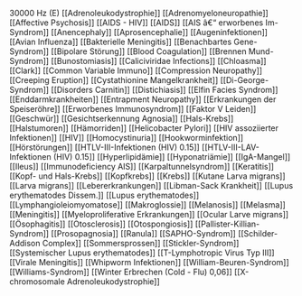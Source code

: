 30000 Hz (E)
[[Adrenoleukodystrophie]]
[[Adrenomyeloneuropathie]]
[[Affective Psychosis]]
[[AIDS - HIV]]
[[AIDS]]
[[AIS â€“ erworbenes Im-Syndrom]]
[[Anencephaly]]
[[Aprosencephalie]]
[[Augeninfektionen]]
[[Avian Influenza]]
[[Bakterielle Meningitis]]
[[Benachbartes Gene-Syndrom]]
[[Bipolare Störung]]
[[Blood Coagulation]]
[[Brennen Mund-Syndrom]]
[[Bunostomiasis]]
[[Caliciviridae Infections]]
[[Chloasma]]
[[Clark]]
[[Common Variable Immuno]]
[[Compression Neuropathy]]
[[Creeping Eruption]]
[[Cystathionine Mangelkrankheit]]
[[Di-George-Syndrom]]
[[Disorders Carnitin]]
[[Distichiasis]]
[[Elfin Facies Syndrom]]
[[Enddarmkrankheiten]]
[[Entrapment Neuropathy]]
[[Erkrankungen der Speiseröhre]]
[[Erworbenes Immunosyndrom]]
[[Faktor V Leiden]]
[[Geschwür]]
[[Gesichtserkennung Agnosia]]
[[Hals-Krebs]]
[[Halstumoren]]
[[Hämorriden]]
[[Helicobacter Pylori]]
[[HIV assoziierter Infektionen]]
[[HIV]]
[[Homocystinuria]]
[[Hookworminfektion]]
[[Hörstörungen]]
[[HTLV-III-Infektionen (HIV) 0.15]]
[[HTLV-III-LAV-Infektionen (HIV) 0.15]]
[[Hyperlipidämie]]
[[Hyponatriämie]]
[[IgA-Mangel]]
[[Ileus]]
[[Immunodeficiency AIS]]
[[Karpaltunnelsyndrom]]
[[Keratitis]]
[[Kopf- und Hals-Krebs]]
[[Kopfkrebs]]
[[Krebs]]
[[Kutane Larva migrans]]
[[Larva migrans]]
[[Lebererkrankungen]]
[[Libman-Sack Krankheit]]
[[Lupus erythematodes Dissem.]]
[[Lupus erythematodes]]
[[Lymphangioleiomyomatose]]
[[Makroglossie]]
[[Melanosis]]
[[Melasma]]
[[Meningitis]]
[[Myeloproliferative Erkrankungen]]
[[Ocular Larve migrans]]
[[Ösophagitis]]
[[Otosclerosis]]
[[Otospongiosis]]
[[Pallister-Killian-Syndrom]]
[[Prosopagnosia]]
[[Ranula]]
[[SAPHO-Syndrom]]
[[Schilder-Addison Complex]]
[[Sommersprossen]]
[[Stickler-Syndrom]]
[[Systemischer Lupus erythematodes]]
[[T-Lymphotropic Virus Typ III]]
[[Virale Meningitis]]
[[Whipworm Infektionen]]
[[William-Beuren-Syndrom]]
[[Williams-Syndrom]]
[[Winter Erbrechen (Cold - Flu) 0,06]]
[[X-chromosomale Adrenoleukodystrophie]]